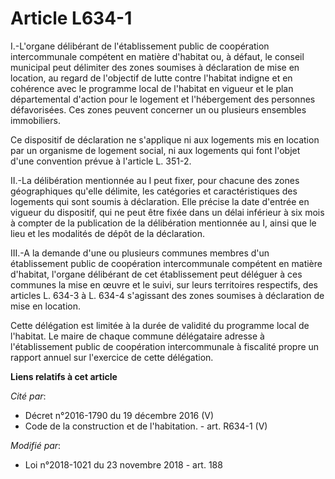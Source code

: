 # Article L634-1

I.-L'organe délibérant de l'établissement public de coopération intercommunale compétent en matière d'habitat ou, à défaut,
le conseil municipal peut délimiter des zones soumises à déclaration de mise en location, au regard de l'objectif de lutte
contre l'habitat indigne et en cohérence avec le programme local de l'habitat en vigueur et le plan départemental d'action
pour le logement et l'hébergement des personnes défavorisées. Ces zones peuvent concerner un ou plusieurs ensembles
immobiliers.

Ce dispositif de déclaration ne s'applique ni aux logements mis en location par un organisme de logement social, ni aux
logements qui font l'objet d'une convention prévue à l'article L. 351-2.

II.-La délibération mentionnée au I peut fixer, pour chacune des zones géographiques qu'elle délimite, les catégories et
caractéristiques des logements qui sont soumis à déclaration. Elle précise la date d'entrée en vigueur du dispositif, qui ne
peut être fixée dans un délai inférieur à six mois à compter de la publication de la délibération mentionnée au I, ainsi que
le lieu et les modalités de dépôt de la déclaration.

III.-A la demande d'une ou plusieurs communes membres d'un établissement public de coopération intercommunale compétent en
matière d'habitat, l'organe délibérant de cet établissement peut déléguer à ces communes la mise en œuvre et le suivi, sur
leurs territoires respectifs, des articles L. 634-3 à L. 634-4 s'agissant des zones soumises à déclaration de mise en
location.

Cette délégation est limitée à la durée de validité du programme local de l'habitat. Le maire de chaque commune délégataire
adresse à l'établissement public de coopération intercommunale à fiscalité propre un rapport annuel sur l'exercice de cette
délégation.

**Liens relatifs à cet article**

_Cité par_:

  - Décret n°2016-1790 du 19 décembre 2016 (V)
  - Code de la construction et de l'habitation. - art. R634-1 (V)

_Modifié par_:

  - Loi n°2018-1021 du 23 novembre 2018 - art. 188
